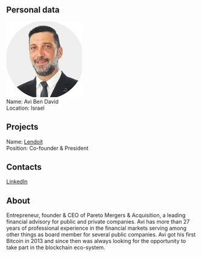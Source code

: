 ## Personal data
![avi ben david photo](photo/avi_ben_david.jpg)  
Name:   Avi Ben David  
Location: Israel  
## Projects 
Name: [Lendoit](../projects/lendoit.md)  
Position: Co-founder & President   
## Contacts
[LinkedIn](https://www.linkedin.com/in/avi-ben-david-bb3651110/)      
## About
Entrepreneur, founder & CEO of Pareto Mergers & Acquisition, a leading financial advisory for public and private companies. Avi has more than 27 years of professional experience in the financial markets serving among other things as board member for several public companies. Avi got his first Bitcoin in 2013 and since then was always looking for the opportunity to take part in the blockchain eco-system.
